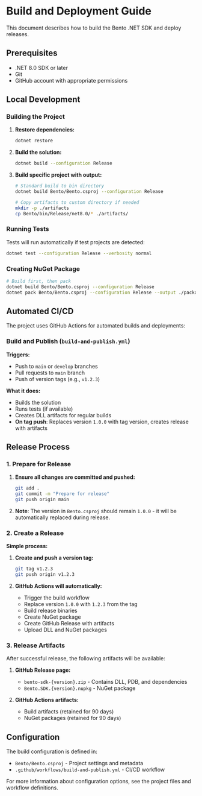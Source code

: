 # Build and Deployment Guide

This document describes how to build the Bento .NET SDK and deploy releases.

## Prerequisites

- .NET 8.0 SDK or later
- Git
- GitHub account with appropriate permissions

## Local Development

### Building the Project

1. **Restore dependencies:**
   ```bash
   dotnet restore
   ```

2. **Build the solution:**
   ```bash
   dotnet build --configuration Release
   ```

3. **Build specific project with output:**
   ```bash
   # Standard build to bin directory
   dotnet build Bento/Bento.csproj --configuration Release
   
   # Copy artifacts to custom directory if needed
   mkdir -p ./artifacts
   cp Bento/bin/Release/net8.0/* ./artifacts/
   ```

### Running Tests

Tests will run automatically if test projects are detected:
```bash
dotnet test --configuration Release --verbosity normal
```

### Creating NuGet Package

```bash
# Build first, then pack
dotnet build Bento/Bento.csproj --configuration Release
dotnet pack Bento/Bento.csproj --configuration Release --output ./packages --no-build
```

## Automated CI/CD

The project uses GitHub Actions for automated builds and deployments:

### Build and Publish (`build-and-publish.yml`)

**Triggers:**
- Push to `main` or `develop` branches
- Pull requests to `main` branch  
- Push of version tags (e.g., `v1.2.3`)

**What it does:**
- Builds the solution
- Runs tests (if available)
- Creates DLL artifacts for regular builds
- **On tag push**: Replaces version `1.0.0` with tag version, creates release with artifacts

## Release Process

### 1. Prepare for Release

1. **Ensure all changes are committed and pushed:**
   ```bash
   git add .
   git commit -m "Prepare for release"
   git push origin main
   ```

2. **Note**: The version in `Bento.csproj` should remain `1.0.0` - it will be automatically replaced during release.

### 2. Create a Release

**Simple process:**

1. **Create and push a version tag:**
   ```bash
   git tag v1.2.3
   git push origin v1.2.3
   ```

2. **GitHub Actions will automatically:**
   - Trigger the build workflow
   - Replace version `1.0.0` with `1.2.3` from the tag
   - Build release binaries
   - Create NuGet package
   - Create GitHub Release with artifacts
   - Upload DLL and NuGet packages

### 3. Release Artifacts

After successful release, the following artifacts will be available:

1. **GitHub Release page:**
   - `bento-sdk-{version}.zip` - Contains DLL, PDB, and dependencies
   - `Bento.SDK.{version}.nupkg` - NuGet package

2. **GitHub Actions artifacts:**
   - Build artifacts (retained for 90 days)
   - NuGet packages (retained for 90 days)

## Configuration

The build configuration is defined in:
- `Bento/Bento.csproj` - Project settings and metadata
- `.github/workflows/build-and-publish.yml` - CI/CD workflow

For more information about configuration options, see the project files and workflow definitions.
